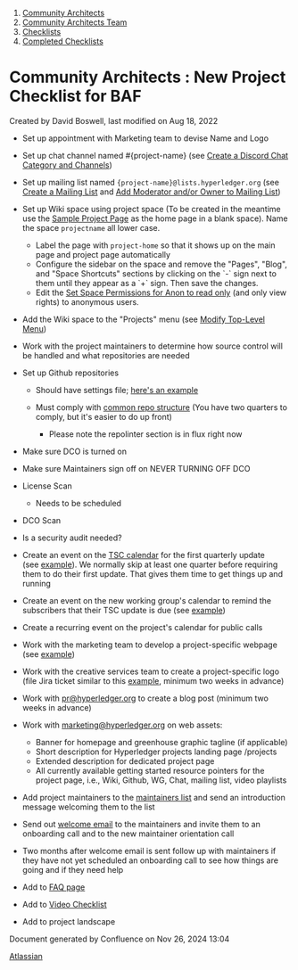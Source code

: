 1. [Community Architects](index.html)
2. [Community Architects Team](Community-Architects-Team_20545564.html)
3. [Checklists](Checklists_20560801.html)
4. [Completed Checklists](Completed-Checklists_20560928.html)

# Community Architects : New Project Checklist for BAF

Created by David Boswell, last modified on Aug 18, 2022

- Set up appointment with Marketing team to devise Name and Logo
- Set up chat channel named #{project-name} (see [Create a Discord Chat Category and Channels](Create-a-Discord-Chat-Category-and-Channels_20548244.html))
- Set up mailing list named `{project-name}@lists.hyperledger.org` (see [Create a Mailing List](Create-a-Mailing-List_20548248.html) and [Add Moderator and/or Owner to Mailing List](20548258.html))
- Set up Wiki space using project space (To be created in the meantime use the [Sample Project Page](/wiki/pages/createpage.action?spaceKey=CA&title=Sample%20Project%20Page&linkCreation=true&fromPageId=20549094) as the home page in a blank space). Name the space `projectname` all lower case.
  
  - Label the page with `project-home` so that it shows up on the main page and project page automatically
  - Configure the sidebar on the space and remove the "Pages", "Blog", and "Space Shortcuts" sections by clicking on the \`-\` sign next to them until they appear as a \`+\` sign. Then save the changes.
  - Edit the [Set Space Permissions for Anon to read only](Set-Space-Permissions-for-Anon-to-read-only_20548529.html) (and only view rights) to anonymous users.
- Add the Wiki space to the "Projects" menu (see [Modify Top-Level Menu](Modify-Top-Level-Menu_20548266.html))
- Work with the project maintainers to determine how source control will be handled and what repositories are needed
- Set up Github repositories
  
  - Should have settings file; [here's an example](https://github.com/hyperledger/fabric/blob/main/.github/settings.yml)
  - Must comply with [common repo structure](https://lf-hyperledger.atlassian.net/wiki/display/TSC/Common+Repo+structure) (You have two quarters to comply, but it's easier to do up front)
    
    - Please note the repolinter section is in flux right now
- Make sure DCO is turned on
- Make sure Maintainers sign off on NEVER TURNING OFF DCO
- License Scan
  
  - Needs to be scheduled
- DCO Scan
- Is a security audit needed?
- Create an event on the [TSC calendar](https://lists.hyperledger.org/g/tsc/calendar) for the first quarterly update (see [example](https://lists.hyperledger.org/g/tsc/addevent?eventid=352412&repeatid=0&calstart=2018-12-06)). We normally skip at least one quarter before requiring them to do their first update. That gives them time to get things up and running
- Create an event on the new working group's calendar to remind the subscribers that their TSC update is due (see [example](https://lists.hyperledger.org/g/explorer/addevent?eventid=352423&repeatid=0&calstart=2018-12-06))
- Create a recurring event on the project's calendar for public calls
- Work with the marketing team to develop a project-specific webpage (see [example](https://docs.google.com/document/d/1T3GcfzLXY1PNi6sgXpPDufWlpqGzIFHjg4ejdoVnVbE/edit))
- Work with the creative services team to create a project-specific logo (file Jira ticket similar to this [example](https://jira.linuxfoundation.org/browse/LP-4327), minimum two weeks in advance)
- Work with [pr@hyperledger.org](mailto:pr@hyperledger.org) to create a blog post (minimum two weeks in advance)
- Work with [marketing@hyperledger.org](mailto:marketing@hyperledger.org) on web assets:
  
  - Banner for homepage and greenhouse graphic tagline (if applicable)
  - Short description for Hyperledger projects landing page /projects
  - Extended description for dedicated project page
  - All currently available getting started resource pointers for the project page, i.e., Wiki, Github, WG, Chat, mailing list, video playlists
- Add project maintainers to the [maintainers list](https://lists.hyperledger.org/g/maintainers) and send an introduction message welcoming them to the list
- Send out [welcome email](https://docs.google.com/document/d/1VKLiow7dnWzDC2ePv4b2lYG_WssGetMZX3Temv3PkxA/edit) to the maintainers and invite them to an onboarding call and to the new maintainer orientation call
- Two months after welcome email is sent follow up with maintainers if they have not yet scheduled an onboarding call to see how things are going and if they need help
- Add to [FAQ page](https://lf-hyperledger.atlassian.net/wiki/display/HYP/FAQ)
- Add to [Video Checklist](https://lf-hyperledger.atlassian.net/wiki/display/VID/Videos)
- Add to project landscape

Document generated by Confluence on Nov 26, 2024 13:04

[Atlassian](http://www.atlassian.com/)
